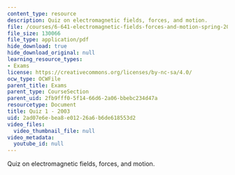 ```yaml
---
content_type: resource
description: Quiz on electromagnetic fields, forces, and motion.
file: /courses/6-641-electromagnetic-fields-forces-and-motion-spring-2005/2ad07e6ebea8e01226a6b6de618553d2_quiz1.pdf
file_size: 130066
file_type: application/pdf
hide_download: true
hide_download_original: null
learning_resource_types:
- Exams
license: https://creativecommons.org/licenses/by-nc-sa/4.0/
ocw_type: OCWFile
parent_title: Exams
parent_type: CourseSection
parent_uid: 2fb9fff0-5f14-66d6-2a06-bbebc234d47a
resourcetype: Document
title: Quiz 1 - 2003
uid: 2ad07e6e-bea8-e012-26a6-b6de618553d2
video_files:
  video_thumbnail_file: null
video_metadata:
  youtube_id: null
---
```

Quiz on electromagnetic fields, forces, and motion.